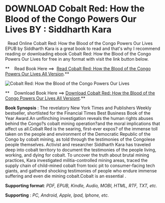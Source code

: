  **DOWNLOAD Cobalt Red: How the Blood of the Congo Powers Our Lives BY : Siddharth Kara**
========================================================================================

  Read Online Cobalt Red: How the Blood of the Congo Powers Our Lives EPUB by Siddharth Kara is a great book to read and that's why I recommend reading or downloading ebook Cobalt Red: How the Blood of the Congo Powers Our Lives for free in any format with visit the link button below.

**    Read Book Here ==>  [Read Cobalt Red: How the Blood of the Congo Powers Our Lives All Version](https://goodreadbook.site/?book=1250284309).**

![Cobalt Red: How the Blood of the Congo Powers Our Lives](https://i.gr-assets.com/images/S/compressed.photo.goodreads.com/books/1666032360l/60784614.jpg)

**    Download Book Here ==> [Download Cobalt Red: How the Blood of the Congo Powers Our Lives All Versiont](https://goodreadbook.site/?book=1250284309).**

**Book Synopsis** : The revelatory New York Times and Publishers Weekly bestseller, shortlisted for the Financial Times Best Business Book of the Year Award.An unflinching investigation reveals the human rights abuses behind the Congo?s cobalt mining operation?and the moral implications that affect us all.Cobalt Red is the searing, first-ever expos? of the immense toll taken on the people and environment of the Democratic Republic of the Congo by cobalt mining, as told through the testimonies of the Congolese people themselves. Activist and researcher Siddharth Kara has traveled deep into cobalt territory to document the testimonies of the people living, working, and dying for cobalt. To uncover the truth about brutal mining practices, Kara investigated militia-controlled mining areas, traced the supply chain of child-mined cobalt from toxic pit to consumer-facing tech giants, and gathered shocking testimonies of people who endure immense suffering and even die mining cobalt.Cobalt is an essential .

**Supporting format**: _PDF, EPUB, Kindle, Audio, MOBI, HTML, RTF, TXT, etc._

**Supporting** : _PC, Android, Apple, Ipad, Iphone, etc._